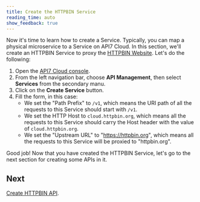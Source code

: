 ```yaml
---
title: Create the HTTPBIN Service
reading_time: auto
show_feedback: true
---
```


Now it's time to learn how to create a Service. Typically, you can map a physical microservice to a Service on API7 Cloud. In this section, we'll create an HTTPBIN Service to proxy the [HTTPBIN Website](https://httpbin.org/). Let's do the following:

1. Open the [API7 Cloud console](https://console.api7.cloud).
2. From the left navigation bar, choose **API Management**, then select **Services** from the secondary manu.
3. Click on the **Create Service** button.
5. Fill the form, in this case:
   * We set the "Path Prefix" to `/v1`, which means the URI path of all the requests to this Service should start with `/v1`.
   * We set the HTTP Host to `cloud.httpbin.org`, which means all the requests to this Service should carry the Host header with the value of `cloud.httpbin.org`.
   * We set the "Upstream URL" to "https://httpbin.org", which means all the requests to this Service will be proxied to "httpbin.org".

Good job! Now that you have created the HTTPBIN Service, let's go to the next section for creating some APIs in it.

Next
----

[Create HTTPBIN API](./create-httpbin-api.md).
